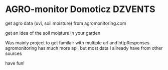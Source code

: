 # AGRO-monitor Domoticz DZVENTS
get agro data (uvi, soil moisture) from agromonitoring.com

get an idea of the soil moisture in your garden

Was mainly project to get familair with multiple url and httpResponses
agromonitoring has much more api, but most data I allready have from other sources

have fun!
